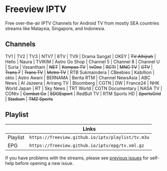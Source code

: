 # Freeview IPTV

Free over-the-air IPTV Channels for Android TV from mostly SEA countries streams like Malaysia, Singapore, and Indonesia. 

## Channels

TV1 | TV2 | TV3 | NTV7 | 8TV | TV9 | Drama Sangat | OKEY | ~~TV Alhijrah~~ | Hello | Naura | TVIKIM | Astro Go Shop  | Channel 5  | Channel 8  | Channel U  | Suria  | Vasantham  | ~~NET~~ | ~~Kompas TV~~ | ~~tvOne~~ | ~~RCTI~~ | ~~MNC TV~~ | ~~GTV~~ | ~~Trans 7~~ | ~~Trans TV~~ | ~~Metro TV~~ | RTB Sukmaindera | CBeebies | Kabillion | okto | Astro Awani  | BERNAMA  | Berita RTM | Channel NewsAsia  | ABC News | Al Jazeera | Arirang TV | Bloomberg  | CGTN | DW | France24 | NHK World Japan | RT | Sky News | TRT World | CGTN Documentary | NASA TV | CONtv | ~~Combat Go~~ | ~~EDGEsport~~ | RedBull TV | RTM Sports HD | ~~SportsGrid~~ | ~~Stadium~~ | ~~TMZ Sports~~

## Playlist

||Links|
|-|-|
|Playlist|`https://freeview.github.io/iptv/playlist/tv.m3u`|
|EPG|`https://freeview.github.io/iptv/epg/tv.xml.gz`|

If you have problems with the streams, please see [previous issues](https://github.com/freeview/iptv/issues?q=is%3Aissue+is%3Aclosed) for self-help before opening a new issue.
